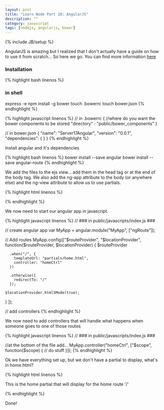 ```yaml
---
layout: post
title: "Learn Node Part 10: AngularJS"
description: ""
category: javascript
tags: [nodejs, angularjs, bower]
---
```

{% include JB/setup %}

AngularJS is amazing but I realized that I don't actually have a guide on how to use it from scratch... So here we go.
You can find more information [here](https://github.com/GabrielGhe/NodePractice/tree/master/Server17Angular)


<h3>Installation</h3>

<!-- Code _______________________________________-->
{% highlight bash linenos %}
### in shell ###
express -e 
npm install -g bower
touch .bowerrc
touch bower.json
{% endhighlight %}
<!-- /Code ^^^^^^^^^^^^^^^^^^^^^^^^^^^^^^^^^^^^^^-->

<!-- Code _______________________________________-->
{% highlight javascript linenos %}
// in .bowerrc
{
  //where do you want the bower components to be stored
  "directory" : "public/bower_components"
}

// in bower.json
{
  "name": "Server17Angular",
  "version": "0.0.1",
  "dependencies": {
  }
}
{% endhighlight %}
<!-- /Code ^^^^^^^^^^^^^^^^^^^^^^^^^^^^^^^^^^^^^^-->

Install angular and it's dependencies

<!-- Code _______________________________________-->
{% highlight bash linenos %}
bower install --save angular
bower install --save angular-route
{% endhighlight %}
<!-- /Code ^^^^^^^^^^^^^^^^^^^^^^^^^^^^^^^^^^^^^^-->

We add the files to the ejs view... add them in the head tag or at the end of the body tag. We also add the ng-app attribute to the body (or anywhere else) and the ng-view attribute to allow us to use partials.

<!-- Code _______________________________________-->
{% highlight html linenos %}
<!-- ### in views/index.ejs ### -->
<head>
  <script type="text/javascript" src="/bower_components/angular/angular.min.js"></script>
  <script type="text/javascript" src="/bower_components/angular-route/angular-route.min.js"></script>
  <script type="text/javascript" src="/javascripts/index.js"></script>
</head>
<body ng-app="MyApp">
  <div ng-view=""></div>
</body>
{% endhighlight %}
<!-- /Code ^^^^^^^^^^^^^^^^^^^^^^^^^^^^^^^^^^^^^^-->

We now need to start our angular app in javascript.

<!-- Code _______________________________________-->
{% highlight javascript linenos %}
// ### in public/javascripts/index.js ###

// create angular app
var MyApp = angular.module("MyApp", ["ngRoute"]);

// Add routes
MyApp.config(["$routeProvider", "$locationProvider",
  function($routeProvider, $locationProvider) {
    $routeProvider
      
      .when("/", {
        templateUrl: "partials/home.html",
        controller: "homeCtrl"
      })
      
      .otherwise({
        redirectTo: "/"
      });

    $locationProvider.html5Mode(true);
  }
]);

// add controllers
{% endhighlight %}
<!-- /Code ^^^^^^^^^^^^^^^^^^^^^^^^^^^^^^^^^^^^^^-->

We now need to add controllers that will handle what happens when someone goes to one of those routes

<!-- Code _______________________________________-->
{% highlight javascript linenos %}
// ### in public/javascripts/index.js ###

//at the bottom of the file add...
MyApp.controller("homeCtrl", ["$scope", function($scope) {
  // do stuff
}]);
{% endhighlight %}
<!-- /Code ^^^^^^^^^^^^^^^^^^^^^^^^^^^^^^^^^^^^^^-->

Ok we have everything set up, but we don't have a partial to display, what's in home.html?

<!-- Code _______________________________________-->
{% highlight html linenos %}
<!-- ### in public/partials/home.html ### -->

<p>This is the home partial that will display for the home route '/'</p>
{% endhighlight %}
<!-- /Code ^^^^^^^^^^^^^^^^^^^^^^^^^^^^^^^^^^^^^^-->

Done!